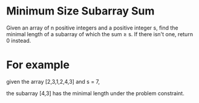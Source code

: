 # Minimum Size Subarray Sum 
Given an array of n positive integers and a positive integer s, find the minimal
length of a subarray of which the sum ≥ s. If there isn't one, return 0
instead.

# For example
given the array [2,3,1,2,4,3] and s = 7,

the subarray [4,3] has the minimal length under the problem constraint.
